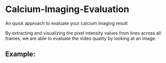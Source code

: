 # Calcium-Imaging-Evaluation
An quick approach to evaluate your calcium imaging result

By extracting and visualizing the pixel intensity values from lines across all frames, we are able to evaluate the video quality by looking at an image.

## Example:

